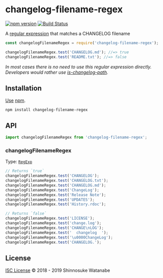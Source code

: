 # changelog-filename-regex

[![npm version](https://img.shields.io/npm/v/changelog-filename-regex.svg)](https://www.npmjs.com/package/changelog-filename-regex)
[![Build Status](https://travis-ci.com/shinnn/changelog-filename-regex.svg?branch=master)](https://travis-ci.com/shinnn/changelog-filename-regex)

A [regular expression](https://developer.mozilla.org/docs/Web/JavaScript/Reference/Global_Objects/RegExp) that matches a CHANGELOG filename

```javascript
const changelogFilenameRegex = require('changelog-filename-regex');

changelogFilenameRegex.test('CHANGELOG.md'); //=> true
changelogFilenameRegex.test('README.txt'); //=> false
```

*In most cases there is no need to use this regular expression directly. Developers would rather use [is-changelog-path](https://github.com/shinnn/is-changelog-path).*

## Installation

[Use](https://docs.npmjs.com/cli/install) [npm](https://docs.npmjs.com/about-npm/).

```
npm install changelog-filename-regex
```

## API

```javascript
import changelogFilenameRegex from 'changelog-filename-regex';
```

### changelogFilenameRegex

Type: [`RegExp`](https://developer.mozilla.org/docs/Web/JavaScript/Reference/Global_Objects/RegExp)

```javascript
// Returns `true`
changelogFilenameRegex.test('CHANGELOG');
changelogFilenameRegex.test('CHANGELOG.txt');
changelogFilenameRegex.test('CHANGELOG.md');
changelogFilenameRegex.test('ChangeLog');
changelogFilenameRegex.test('Release Note');
changelogFilenameRegex.test('UPDATES');
changelogFilenameRegex.test('History.rdoc');

// Returns `false`
changelogFilenameRegex.test('LICENSE');
changelogFilenameRegex.test('change.log');
changelogFilenameRegex.test('CHANGE\nLOG');
changelogFilenameRegex.test('  changelog  ');
changelogFilenameRegex.test('\u0000ChangeLog');
changelogFilenameRegex.test('CHANGELOG.');
```

## License

[ISC License](./LICENSE) © 2018 - 2019 Shinnosuke Watanabe
